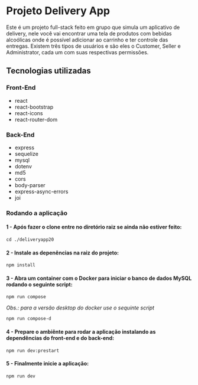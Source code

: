 # Projeto Delivery App
Este é um projeto full-stack feito em grupo que simula um aplicativo de delivery, nele você vai encontrar uma tela de produtos com bebidas alcoólicas onde é possível adicionar ao carrinho e ter controle das entregas. Existem três tipos de usuários e são eles o Customer, Seller e Administrator, cada um com suas respectivas permissões.

## Tecnologias utilizadas
### Front-End
  - react
  - react-bootstrap
  - react-icons
  - react-router-dom

### Back-End
  - express
  - sequelize
  - mysql
  - dotenv
  - md5
  - cors
  - body-parser
  - express-async-errors
  - joi

### Rodando a aplicação
#### 1 - Após fazer o clone entre no diretório raiz se ainda não estiver feito:
```cd ./deliveryapp20```

#### 2 - Instale as depenências na raiz do projeto:
```npm install```

#### 3 - Abra um container com o Docker para iniciar o banco de dados MySQL rodando o seguinte script:
```npm run compose```

*Obs.: para a versão desktop do docker use o sequinte script*

```npm run compose-d```

#### 4 - Prepare o ambiênte para rodar a aplicação instalando as dependências do front-end e do back-end:
```npm run dev:prestart```

#### 5 - Finalmente inicie a aplicação:
```npm run dev```
